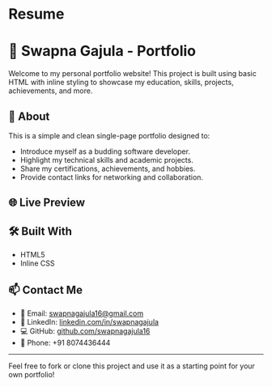 # Resume
# 💼 Swapna Gajula - Portfolio

Welcome to my personal portfolio website! This project is built using basic HTML with inline styling to showcase my education, skills, projects, achievements, and more.

## 📌 About

This is a simple and clean single-page portfolio designed to:

- Introduce myself as a budding software developer.
- Highlight my technical skills and academic projects.
- Share my certifications, achievements, and hobbies.
- Provide contact links for networking and collaboration.

## 🌐 Live Preview



## 🛠️ Built With

- HTML5
- Inline CSS

## 📫 Contact Me

- 📧 Email: [swapnagajula16@gmail.com](mailto:swapnagajula16@gmail.com)
- 🔗 LinkedIn: [linkedin.com/in/swapnagajula](https://www.linkedin.com/in/swapnagajula/)
- 💻 GitHub: [github.com/swapnagajula16](https://github.com/swapnagajula16)
- 📱 Phone: +91 8074436444

---

Feel free to fork or clone this project and use it as a starting point for your own portfolio!

